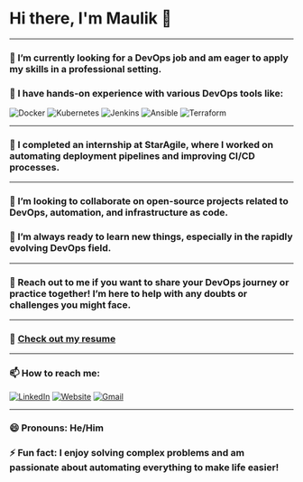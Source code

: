 # Hi there, I'm Maulik 👋

---

### 🔭 I’m currently looking for a **DevOps job** and am eager to apply my skills in a professional setting.

### 🌱 I have hands-on experience with various **DevOps tools** like:

![Docker](https://img.shields.io/badge/Docker-2496ED?style=for-the-badge&logo=docker&logoColor=white)
![Kubernetes](https://img.shields.io/badge/Kubernetes-326CE5?style=for-the-badge&logo=kubernetes&logoColor=white)
![Jenkins](https://img.shields.io/badge/Jenkins-D24939?style=for-the-badge&logo=jenkins&logoColor=white)
![Ansible](https://img.shields.io/badge/Ansible-EE0000?style=for-the-badge&logo=ansible&logoColor=white)
![Terraform](https://img.shields.io/badge/Terraform-623CE4?style=for-the-badge&logo=terraform&logoColor=white)

---

### 💼 I completed an internship at **StarAgile**, where I worked on automating deployment pipelines and improving CI/CD processes.

---

### 👯 I’m looking to collaborate on **open-source projects** related to DevOps, automation, and infrastructure as code.

### 🚀 I’m always ready to learn new things, especially in the rapidly evolving DevOps field.

---

### 💬 Reach out to me if you want to **share your DevOps journey** or practice together! I’m here to help with any doubts or challenges you might face.

---

### 📄 [**Check out my resume**](https://drive.google.com/file/d/1gm7n_oZVnl9ZVRyWbnAE6W4fwBmUELEr/view?usp=sharing)

---

### 📫 How to reach me:

[![LinkedIn](https://img.shields.io/badge/LinkedIn-0077B5?style=for-the-badge&logo=linkedin&logoColor=white)](https://www.linkedin.com/in/iamdevani/)
[![Website](https://img.shields.io/badge/Website-FF7139?style=for-the-badge&logo=Firefox-Browser&logoColor=white)](http://www.maulikdevani.com/)
[![Gmail](https://img.shields.io/badge/Gmail-D14836?style=for-the-badge&logo=gmail&logoColor=white)](mailto:maulikd2397@gmail.com)

---

### 😄 Pronouns: **He/Him**

### ⚡ Fun fact: I enjoy solving complex problems and am passionate about automating everything to make life easier!
